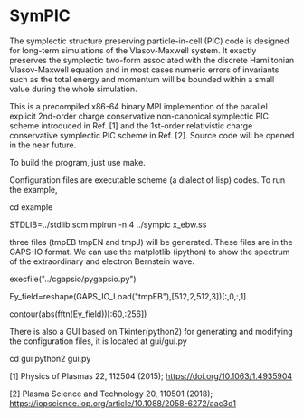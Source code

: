 # SymPIC
The symplectic structure preserving particle-in-cell (PIC) code is 
designed for long-term simulations of the Vlasov-Maxwell system. It 
exactly preserves the symplectic two-form associated with the discrete 
Hamiltonian Vlasov-Maxwell equation and in most cases numeric errors 
of invariants such as the total energy and momentum will be bounded within
a small value during the whole simulation.

This is a precompiled x86-64 binary MPI implemention of the parallel 
explicit 2nd-order charge conservative non-canonical symplectic PIC 
scheme introduced in Ref. [1] and the 1st-order relativistic charge 
conservative symplectic PIC scheme in Ref. [2]. Source code will be 
opened in the near future.

To build the program, just use make.

Configuration files are executable scheme (a dialect of lisp) codes. To run
the example, 

cd example

STDLIB=../stdlib.scm mpirun -n 4 ../sympic x_ebw.ss

three files (tmpEB tmpEN and tmpJ) will be generated. These files are in 
the GAPS-IO format. We can use the matplotlib (ipython) to show the 
spectrum of the extraordinary and electron Bernstein wave.

execfile("../cgapsio/pygapsio.py")

Ey_field=reshape(GAPS_IO_Load("tmpEB"),[512,2,512,3])[:,0,:,1]

contour(abs(fftn(Ey_field))[:60,:256])

There is also a GUI based on Tkinter(python2) for generating and 
modifying the configuration files, it is located at gui/gui.py

cd gui
python2 gui.py


[1] Physics of Plasmas 22, 112504 (2015); https://doi.org/10.1063/1.4935904

[2] Plasma Science and Technology 20, 110501 (2018); https://iopscience.iop.org/article/10.1088/2058-6272/aac3d1
